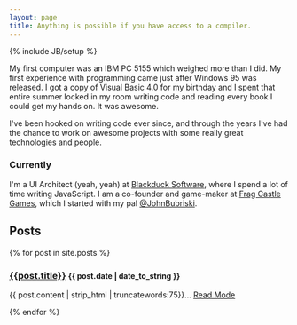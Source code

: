 ```yaml
---
layout: page
title: Anything is possible if you have access to a compiler.
---
```

{% include JB/setup %}

My first computer was an IBM PC 5155 which weighed more than I did. My first experience with programming came just after Windows 95 was released. I got a copy of Visual Basic 4.0 for my birthday and I spent that entire summer locked in my room writing code and reading every book I could get my hands on. It was awesome.

I've been hooked on writing code ever since, and through the years I've had the chance to work on awesome projects with some really great technologies and people.

### Currently
I'm a UI Architect (yeah, yeah) at [Blackduck Software](http://blackducksoftware.com), where I spend a lot of time writing JavaScript. I am a co-founder and game-maker at [Frag Castle Games](http://fragcastle.com?ref=codeimpossible), which I started with my pal [@JohnBubriski](http://johnnycode.com).

## Posts

{% for post in site.posts %}
<h3><a href="{{BASE_PATH}}{{post.url}}">{{post.title}}</a>&nbsp;<small>{{ post.date | date_to_string }}</small></h3>
<p>{{ post.content | strip_html | truncatewords:75}}... <a href="{{BASE_PATH}}{{post.url}}">Read Mode</a></p>
{% endfor %}
